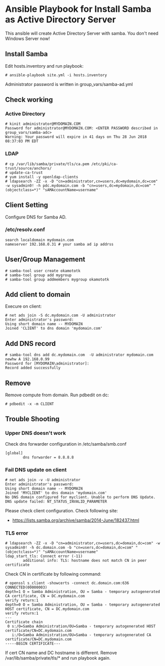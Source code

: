 # Ansible Playbook for Install Samba as Active Directory Server

This ansible will create Active Directory Server with samba.
You don't need Windows Server now!

## Install Samba

Edit hosts.inventory and run playbook:

    # ansible-playbook site.yml -i hosts.inventory

Administrator password is written in group_vars/samba-ad.yml

## Check working

### Active Directory

    # kinit administrator@MYDOMAIN.COM
    Password for administrator@MYDOMAIN.COM: <ENTER PASSWORD described in group_vars/samba-adc>
    Warning: Your password will expire in 41 days on Thu 28 Jun 2018 08:37:03 PM EDT

### LDAP

    # cp /var/lib/samba/private/tls/ca.pem /etc/pki/ca-trust/source/anchors/
    # update-ca-trust
    # yum install -y openldap-clients
    # ldapsearch -ZZ -x -D "cn=administrator,cn=users,dc=mydomain,dc=com" -w sysadmin0! -h pdc.mydomain.com -b "cn=users,dc=mydomain,dc=com" "(objectclass=*)" "sAMAccountName=username"

## Client Setting

Configure DNS for Samba AD.

### /etc/resolv.conf

    search localdomain mydomain.com
    nameserver 192.168.0.31 # your samba ad ip addrss

## User/Group Management

    # samba-tool user create okamototk
    # samba-tool group add mygroup
    # samba-tool group addmembers mygroup okamototk

## Add client to domain

Execure on client:

    # net ads join -S dc.mydomain.com -U administrator
    Enter administrator's password:
    Using short domain name -- MYDOMAIN
    Joined 'CLIENT' to dns domain 'mydomain.com'

## Add DNS record

    # samba-tool dns add dc.mydomain.com  -U administrator mydomain.com newhw A 192.168.0.99
    Password for [MYDOMAIN\administrator]:
    Record added successfully

## Remove 

Remove compute from domain. Run pdbedit on dc:

    # pdbedit -x -m CLIENT

## Trouble Shooting

### Upper DNS doesn't work

Check dns forwarder configuration in /etc/samba/smb.conf

    [global]
            dns forwarder = 8.8.8.8

### Fail DNS update on client

    # net ads join -v -U administrator
    Enter administrator's password:
    Using short domain name -- MYDOMAIN
    Joined 'MYCLIENT' to dns domain 'mydomain.com'
    No DNS domain configured for myclient. Unable to perform DNS Update.
    DNS update failed: NT_STATUS_INVALID_PARAMETER

Please check client configuration. Check following site:

* https://lists.samba.org/archive/samba/2014-June/182437.html

### TLS error 

    # ldapsearch -ZZ -x -D "cn=administrator,cn=users,dc=domain,dc=com" -w sysadmin0! -h dc.domain.com -b "cn=users,dc=domain,dc=com" "(objectclass=*)" "sAMAccountName=username"
    ldap_start_tls: Connect error (-11)
            additional info: TLS: hostname does not match CN in peer certificate

Check CN in certificate by following command:

    # openssl s_client -showcerts -connect dc.domain.com:636
    CONNECTED(00000003)
    depth=1 O = Samba Administration, OU = Samba - temporary autogenerated CA certificate, CN = DC.mydomain.com
    verify return:1
    depth=0 O = Samba Administration, OU = Samba - temporary autogenerated HOST certificate, CN = DC.mydomain.com
    verify return:1
    ---
    Certificate chain
     0 s:/O=Samba Administration/OU=Samba - temporary autogenerated HOST certificate/CN=DC.mydomain.com
       i:/O=Samba Administration/OU=Samba - temporary autogenerated CA certificate/CN=DC.mydomain.com
    -----BEGIN CERTIFICATE---

If cert CN name and DC hostname is different. Remove /var/lib/samba/private/tls/* and run playbook again.